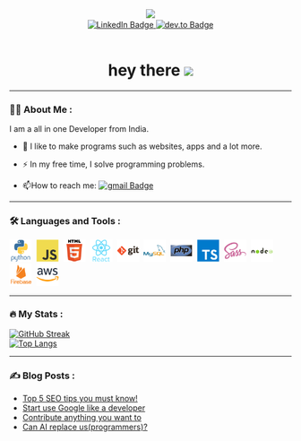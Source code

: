 <div id="header" align="center">
  <img src="https://media.giphy.com/media/8YBpKSm3uPWG9Ca0F4/giphy.gif" width="200"/>
</div>
<div id="badges" align="center">
  <a href="https://in.linkedin.com/in/ezpieco">
    <img src="https://img.shields.io/badge/LinkedIn-blue?style=for-the-badge&logo=linkedin&logoColor=white" alt="LinkedIn Badge"/>
  </a>
  <a href="https://dev.to/ishaan010">
    <img src="https://img.shields.io/badge/dev.to-black?style=for-the-badge&logo=dev.to&logoColor=white" alt="dev.to Badge"/>
  </a>
</div>
<div align="center">
  <img src="https://komarev.com/ghpvc/?username=ishaan010&style=flat-square&color=blue" alt=""/>
</div>
<div align="center">
  <h1>
    hey there
    <img src="https://media.giphy.com/media/hvRJCLFzcasrR4ia7z/giphy.gif" width="30px"/>
  </h1>
</div>

---

### :technologist: About Me :
I am a all in one Developer from India.

- :telescope: I like to make programs such as websites, apps and a lot more.

- :zap: In my free time, I solve programming problems.

- :mailbox:How to reach me: [![gmail Badge](https://img.shields.io/badge/-Gmail-white?style=flat&logo=Gmail&logoColor=red)](https://mail.google.com/mail/u/0/#inbox?compose=VpCqJZNgsxKtkBZBfFmzqBqhNtPFmWJkzGkCPDbQNZXMWdCbkXSgNxTjBPHzDcHWkSZbFQv)

---

### :hammer_and_wrench: Languages and Tools :
<div>
  <img src="https://github.com/devicons/devicon/blob/master/icons/python/python-original-wordmark.svg" width="40">&nbsp;
  <img src="https://github.com/devicons/devicon/blob/master/icons/javascript/javascript-original.svg" width="40">&nbsp;
  <img src="https://github.com/devicons/devicon/blob/master/icons/html5/html5-original-wordmark.svg" width="40">&nbsp;
  <img src="https://github.com/devicons/devicon/blob/master/icons/react/react-original-wordmark.svg" width="40">&nbsp;
  <img src="https://github.com/devicons/devicon/blob/master/icons/git/git-original-wordmark.svg" width="40">&nbsp;
  <img src="https://github.com/devicons/devicon/blob/master/icons/mysql/mysql-original-wordmark.svg" width="40">&nbsp;
  <img src="https://github.com/devicons/devicon/blob/master/icons/php/php-original.svg" width="40">&nbsp;
  <img src="https://github.com/devicons/devicon/blob/master/icons/typescript/typescript-original.svg" width="40">&nbsp;
  <img src="https://github.com/devicons/devicon/blob/master/icons/sass/sass-original.svg" width="40">&nbsp;
  <img src="https://github.com/devicons/devicon/blob/master/icons/nodejs/nodejs-original-wordmark.svg" width="40">&nbsp;
  <img src="https://github.com/devicons/devicon/blob/master/icons/firebase/firebase-plain-wordmark.svg" width="40">&nbsp;
  <img src="https://github.com/devicons/devicon/blob/master/icons/amazonwebservices/amazonwebservices-original-wordmark.svg" width="40">&nbsp;
</div>

---

### :fire: My Stats :
[![GitHub Streak](http://github-readme-streak-stats.herokuapp.com?user=ishaan010&theme=tokyonight)](https://git.io/streak-stats) <br>
[![Top Langs](https://github-readme-stats.vercel.app/api/top-langs/?username=ishaan010&layout=compact&theme=vision-friendly-dark)](https://github.com/anuraghazra/github-readme-stats)

---

### :writing_hand: Blog Posts :
<!-- BLOG-POST-LIST:START -->
- [Top 5 SEO tips you must know!](https://dev.to/ishaan010/top-5-seo-tips-you-must-know-2405)
- [Start use Google like a developer](https://dev.to/ishaan010/start-use-google-like-a-developer-4768)
- [Contribute anything you want to](https://dev.to/ishaan010/contribute-anything-you-want-to-4ad9)
- [Can AI replace us&lpar;programmers&rpar;?](https://dev.to/ishaan010/can-ai-replace-usprogrammers-1ie0)
<!-- BLOG-POST-LIST:END -->
